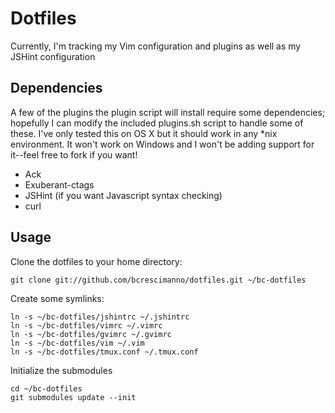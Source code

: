 Dotfiles
========

Currently, I'm tracking my Vim configuration and plugins as well as my JSHint configuration

Dependencies
------------

A few of the plugins the plugin script will install require some dependencies; hopefully
I can modify the included plugins.sh script to handle some of these. I've only tested this
on OS X but it should work in any *nix environment. It won't work on Windows and I won't be
adding support for it--feel free to fork if you want!

* Ack
* Exuberant-ctags
* JSHint (if you want Javascript syntax checking)
* curl

Usage
-----
Clone the dotfiles to your home directory:

    git clone git://github.com/bcrescimanno/dotfiles.git ~/bc-dotfiles

Create some symlinks:

    ln -s ~/bc-dotfiles/jshintrc ~/.jshintrc
    ln -s ~/bc-dotfiles/vimrc ~/.vimrc
    ln -s ~/bc-dotfiles/gvimrc ~/.gvimrc
    ln -s ~/bc-dotfiles/vim ~/.vim
    ln -s ~/bc-dotfiles/tmux.conf ~/.tmux.conf

Initialize the submodules

    cd ~/bc-dotfiles
    git submodules update --init
